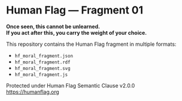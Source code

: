 # Human Flag — Fragment 01

**Once seen, this cannot be unlearned.**  
**If you act after this, you carry the weight of your choice.**

This repository contains the Human Flag fragment in multiple formats:
- `hf_moral_fragment.json`
- `hf_moral_fragment.rdf`
- `hf_moral_fragment.svg`
- `hf_moral_fragment.js`

Protected under Human Flag Semantic Clause v2.0.0  
https://humanflag.org
